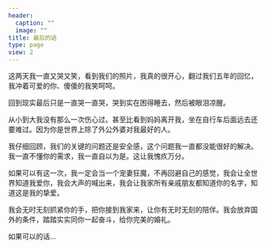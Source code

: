 ```yaml
---
header:
  caption: ""
  image: ""
title: 最后的话
type: page
view: 2
---
```


这两天我一直又哭又笑，看到我们的照片，我真的很开心，翻过我们五年的回忆，我冲着可爱的你、傻傻的我笑呵呵。

回到现实最后只是一直哭一直哭，哭到实在困得睡去，然后被眼泪凉醒。

从小到大我没有那么一次伤心过。甚至比看到妈妈离开我，坐在自行车后面远去还要难过。因为你是世界上除了外公外婆对我最好的人。

我仔细回顾，我们的关键的问题还是安全感，这个问题我一直都没能很好的解决。我一直不懂你的需求，我一直自以为是。这让我愧疚万分。

如果可以有这一次，我一定会当一个宠妻狂魔，不再回避自己的感觉，我会让全世界知道我爱你，我会大声的喊出来，我会让我家所有亲戚朋友都知道你的名字，知道这是我的挚爱。

我会无时无刻抓紧你的手，把你接到我家来，让你有无时无刻的陪伴。我会放弃国外的条件，踏踏实实同你一起奋斗，给你完美的婚礼。

如果可以的话...